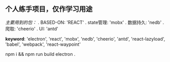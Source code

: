 个人练手项目，仅作学习用途
----

_主要用到的包：_
. BASED-ON: 'REACT'
. state管理: 'mobx'
. 数据持久: 'nedb'
. 爬取: 'cheerio'
. UI: 'antd'

**keyword**: 'electron', 'react', 'mobx', 'nedb', 'cheerio', 'antd', 'react-lazyload', 'babel', 'webpack', 'react-waypoint'

  npm i && npm run build
  electron .
